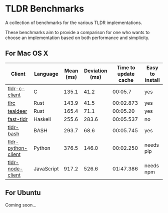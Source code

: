 # TLDR Benchmarks

A collection of benchmarks for the various TLDR implementations.

These benchmarks aim to provide a comparison for one who wants to
choose an implementation based on both performance and simplicity.

## For Mac OS X

| Client                                                                 | Language   | Mean (ms) | Deviation (ms) | Time to update cache | Easy to install |
| ---------------------------------------------------------------------- | ---------- | --------- | -------------- | -------------------- | --------------- |
| [tldr-c-client](https://github.com/tldr-pages/tldr-c-client)           | C          | 135.1     | 41.2           | 00:05.7              | yes             |
| [tlrc](https://github.com/tldr-pages/tlrc)                             | Rust       | 143.9     | 41.5           | 00:02.873            | yes             |
| [tealdeer](https://github.com/tealdeer-rs/tealdeer)                    | Rust       | 165.4     | 71.1           | 00:05.20             | yes             |
| [fast-tldr](https://github.com/gutjuri/fast-tldr)                      | Haskell    | 255.6     | 283.6          | 00:05.537            | no              |
| [tldr-bash](https://github.com/ewels/tldr-bash)                        | BASH       | 293.7     | 68.6           | 00:05.745            | yes             |
| [tldr-python-client](https://github.com/tldr-pages/tldr-python-client) | Python     | 376.5     | 146.0          | 00:02.250            | needs pip       |
| [tldr-node-client](https://github.com/tldr-pages/tldr-node-client)     | JavaScript | 917.2     | 526.6          | 01:47.386            | needs npm       |


## For Ubuntu

Coming soon...
